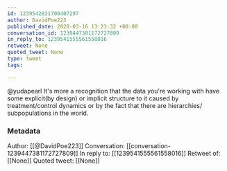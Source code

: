 ```yaml
---
id: 1239542821700407297
author: DavidPoe223
published_date: 2020-03-16 13:23:32 +00:00
conversation_id: 1239447381172727809
in_reply_to: 1239541555561558016
retweet: None
quoted_tweet: None
type: tweet
tags:

---
```


@yudapearl It's more a recognition that the data you're working with have some explicit(by design) or implicit structure to it caused by treatment/control dynamics or by the fact that there are hierarchies/ subpopulations in the world.

### Metadata

Author: [[@DavidPoe223]]
Conversation: [[conversation-1239447381172727809]]
In reply to: [[1239541555561558016]]
Retweet of: [[None]]
Quoted tweet: [[None]]
